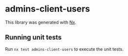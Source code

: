 # admins-client-users

This library was generated with [Nx](https://nx.dev).

## Running unit tests

Run `nx test admins-client-users` to execute the unit tests.
